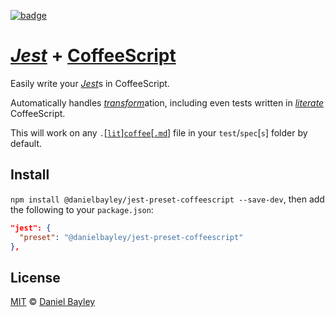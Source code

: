 [![badge][ci]][circle]

[_Jest_] + [CoffeeScript]
=========================
Easily write your [_Jest_]s in CoffeeScript.

Automatically handles [_transform_]ation, including even tests written in _[literate]_ CoffeeScript.

This will work on any `.`\[[`lit`]\][`coffee`]\[[`.md`]\] file in your `test`/`spec`[`s`] folder by default.

Install
-------
`npm install @danielbayley/jest-preset-coffeescript --save-dev`, then add the following to your `package.json`:
~~~ json
"jest": {
  "preset": "@danielbayley/jest-preset-coffeescript"
},
~~~

License
-------
[MIT] © [Daniel Bayley]

[MIT]:              LICENSE.md
[Daniel Bayley]:    https://github.com/danielbayley

[ci]:               https://img.shields.io/circleci/project/danielbayley/jest-preset-coffeescript.svg?style=flat-square
[circle]:           https://circleci.com/gh/danielbayley/jest-preset-coffeescript

[_jest_]:           https://facebook.github.io/jest
[_transform_]:      https://facebook.github.io/jest/docs/en/configuration.html#transform-object-string-string

[coffeescript]:     http://coffeescript.org
[literate]:         http://coffeescript.org/#literate

[`lit`]:            test/index.litcoffee
[`coffee`]:         test/index.coffee
[`.md`]:            test/index.coffee.md
